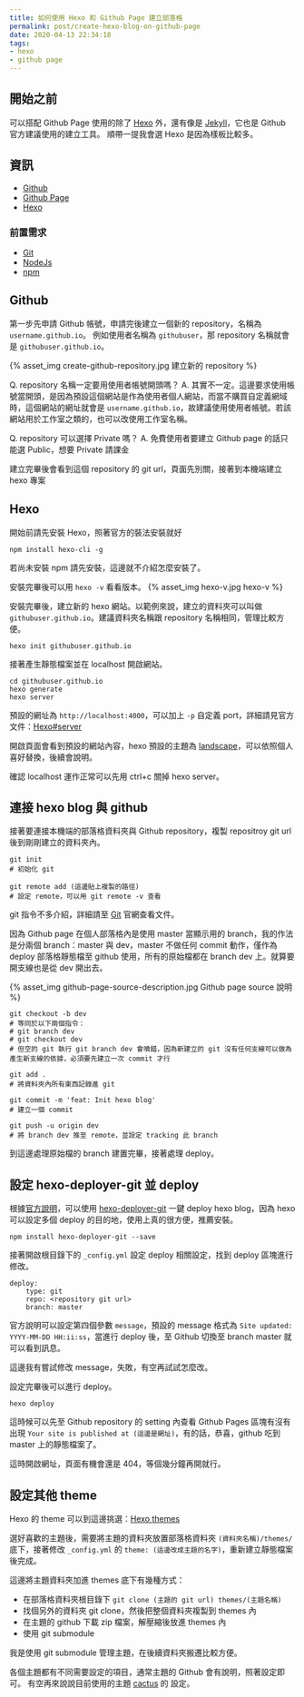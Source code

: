 ```yaml
---
title: 如何使用 Hexo 和 Github Page 建立部落格
permalink: post/create-hexo-blog-on-github-page
date: 2020-04-13 22:34:18
tags:
- hexo
- github page
---
```


## 開始之前

可以搭配 Github Page 使用的除了 [Hexo](https://hexo.io/) 外，還有像是 [Jekyll](https://jekyllrb.com/)，它也是 Github 官方建議使用的建立工具。
順帶一提我會選 Hexo 是因為樣板比較多。

## 資訊

- [Github](https://github.com/)
- [Github Page](https://pages.github.com/)
- [Hexo](https://hexo.io/zh-tw/)

### 前置需求

- [Git](https://git-scm.com/)
- [NodeJs](https://nodejs.org/en/)
- [npm](https://www.npmjs.com/)


## Github

第一步先申請 Github 帳號，申請完後建立一個新的 repository，名稱為 `username.github.io`。
例如使用者名稱為 `githubuser`，那 repository 名稱就會是 `githubuser.github.io`。

{% asset_img create-github-repository.jpg 建立新的 repository %}

Q. repository 名稱一定要用使用者帳號開頭嗎？
A. 其實不一定。這邊要求使用帳號當開頭，是因為預設這個網站是作為使用者個人網站，而當不購買自定義網域時，這個網站的網址就會是 `username.github.io`，故建議使用使用者帳號。若該網站用於工作室之類的，也可以改使用工作室名稱。

Q. repository 可以選擇 Private 嗎？
A. 免費使用者要建立 Github page 的話只能選 Public，想要 Private 請課金

建立完畢後會看到這個 repository 的 git url，頁面先別關，接著到本機端建立 hexo 專案

## Hexo

開始前請先安裝 Hexo，照著官方的裝法安裝就好

```
npm install hexo-cli -g
```

若尚未安裝 npm 請先安裝，這邊就不介紹怎麼安裝了。

安裝完畢後可以用 `hexo -v` 看看版本。
{% asset_img hexo-v.jpg hexo-v %}

安裝完畢後，建立新的 hexo 網站。以範例來說，建立的資料夾可以叫做 `githubuser.github.io`。建議資料夾名稱跟 repository 名稱相同，管理比較方便。
```
hexo init githubuser.github.io
```

接著產生靜態檔案並在 localhost 開啟網站。
```
cd githubuser.github.io
hexo generate
hexo server
```

預設的網址為 `http://localhost:4000`，可以加上 `-p` 自定義 port，詳細請見官方文件：[Hexo#server](https://hexo.io/docs/commands#server)

開啟頁面會看到預設的網站內容，hexo 預設的主題為 [landscape](https://github.com/hexojs/hexo-theme-landscape)，可以依照個人喜好替換，後續會說明。

確認 localhost 運作正常可以先用 ctrl+c 關掉 hexo server。

## 連接 hexo blog 與 github

接著要連接本機端的部落格資料夾與 Github repository，複製 repositroy git url 後到剛剛建立的資料夾內。

```
git init
# 初始化 git

git remote add (這邊貼上複製的路徑)
# 設定 remote，可以用 git remote -v 查看
```

git 指令不多介紹，詳細請至 [Git](https://git-scm.com/) 官網查看文件。

因為 Github page 在個人部落格內是使用 master 當顯示用的 branch，我的作法是分兩個 branch：master 與 dev，master 不做任何 commit 動作，僅作為 deploy 部落格靜態檔至 github 使用，所有的原始檔都在 branch dev 上。就算要開支線也是從 dev 開出去。

{% asset_img github-page-source-description.jpg Github page source 說明 %}

```
git checkout -b dev
# 等同於以下兩個指令：
# git branch dev
# git checkout dev
# 但空的 git 執行 git branch dev 會噴錯，因為新建立的 git 沒有任何支線可以做為產生新支線的依據，必須要先建立一次 commit 才行

git add .
# 將資料夾內所有東西記錄進 git

git commit -m 'feat: Init hexo blog'
# 建立一個 commit

git push -u origin dev
# 將 branch dev 推至 remote，並設定 tracking 此 branch 
```

到這邊處理原始檔的 branch 建置完畢，接著處理 deploy。

## 設定 hexo-deployer-git 並 deploy

根據[官方說明](https://hexo.io/docs/one-command-deployment.html)，可以使用 [hexo-deployer-git](https://github.com/hexojs/hexo-deployer-git) 一鍵 deploy hexo blog，因為 hexo 可以設定多個 deploy 的目的地，使用上真的很方便，推薦安裝。

```
npm install hexo-deployer-git --save
```

接著開啟根目錄下的 `_config.yml` 設定 deploy 相關設定，找到 deploy 區塊進行修改。
```
deploy:
    type: git
    repo: <repository git url>
    branch: master
```

官方說明可以設定第四個參數 `message`，預設的 message 格式為 `Site updated: YYYY-MM-DD HH:ii:ss`，當進行 deploy 後，至 Github 切換至 branch master 就可以看到訊息。

這邊我有嘗試修改 message，失敗，有空再試試怎麼改。

設定完畢後可以進行 deploy。
```
hexo deploy
```

這時候可以先至 Github repository 的 setting 內查看 Github Pages 區塊有沒有出現 `Your site is published at (這邊是網址)`，有的話，恭喜，github 吃到 master 上的靜態檔案了。

這時開啟網址，頁面有機會還是 404，等個幾分鐘再開就行。

## 設定其他 theme

Hexo 的 theme 可以到這邊挑選：[Hexo themes](https://hexo.io/themes/)

選好喜歡的主題後，需要將主題的資料夾放置部落格資料夾 `(資料夾名稱)/themes/` 底下，接著修改 `_config.yml` 的 `theme: (這邊改成主題的名字)`，重新建立靜態檔案後完成。

這邊將主題資料夾加進 themes 底下有幾種方式：
- 在部落格資料夾根目錄下 `git clone (主題的 git url) themes/(主題名稱)`
- 找個另外的資料夾 git clone，然後把整個資料夾複製到 themes 內
- 在主題的 github 下載 zip 檔案，解壓縮後放進 themes 內
- 使用 git submodule

我是使用 git submodule 管理主題，在後續資料夾搬遷比較方便。

各個主題都有不同需要設定的項目，通常主題的 Github 會有說明，照著設定即可。
有空再來說說目前使用的主題 [cactus](https://github.com/probberechts/hexo-theme-cactus) 的 設定。